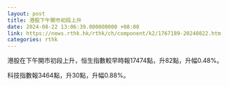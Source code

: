 ```yaml
---
layout: post
title: 港股下午開市初段上升
date: 2024-08-22 13:06:39.000000000 +08:00
link: https://news.rthk.hk/rthk/ch/component/k2/1767189-20240822.htm
categories: rthk
---
```


港股在下午開市初段上升，恒生指數較早時報17474點，升82點，升幅0.48%。

科技指數報3464點，升30點，升幅0.88%。
